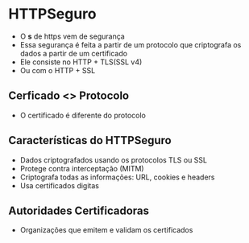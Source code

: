 # HTTP**S**eguro

- O **s** de https vem de segurança
- Essa segurança é feita a partir de um protocolo que criptografa os dados a partir de um certificado
- Ele consiste no HTTP + TLS(SSL v4)  
- Ou com o HTTP + SSL

## Cerficado <> Protocolo

- O certificado é diferente do protocolo

## Características do HTTPSeguro

- Dados criptografados usando os protocolos TLS ou SSL
- Protege contra interceptação (MITM)
- Criptografa todas as informações: URL, cookies e headers
- Usa certificados digitas

## Autoridades Certificadoras

- Organizações que emitem e validam os certificados

